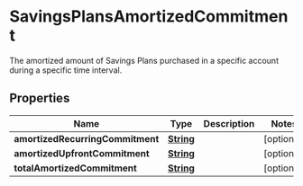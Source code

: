 

# SavingsPlansAmortizedCommitment

The amortized amount of Savings Plans purchased in a specific account during a specific time interval.

## Properties

| Name | Type | Description | Notes |
|------------ | ------------- | ------------- | -------------|
|**amortizedRecurringCommitment** | [**String**](String.md) |  |  [optional] |
|**amortizedUpfrontCommitment** | [**String**](String.md) |  |  [optional] |
|**totalAmortizedCommitment** | [**String**](String.md) |  |  [optional] |



